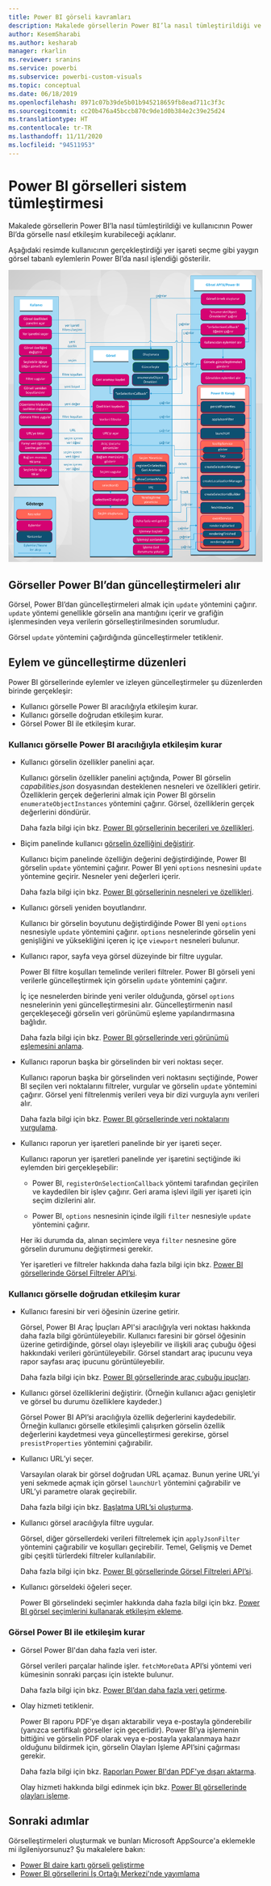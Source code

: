 ```yaml
---
title: Power BI görseli kavramları
description: Makalede görsellerin Power BI’la nasıl tümleştirildiği ve kullanıcının Power BI’da görselle nasıl etkileşim kurabileceği açıklanır.
author: KesemSharabi
ms.author: kesharab
manager: rkarlin
ms.reviewer: sranins
ms.service: powerbi
ms.subservice: powerbi-custom-visuals
ms.topic: conceptual
ms.date: 06/18/2019
ms.openlocfilehash: 8971c07b39de5b01b945218659fb8ead711c3f3c
ms.sourcegitcommit: cc20b476a45bccb870c9de1d0b384e2c39e25d24
ms.translationtype: HT
ms.contentlocale: tr-TR
ms.lasthandoff: 11/11/2020
ms.locfileid: "94511953"
---
```

# <a name="power-bi-visuals-system-integration"></a>Power BI görselleri sistem tümleştirmesi

Makalede görsellerin Power BI’la nasıl tümleştirildiği ve kullanıcının Power BI’da görselle nasıl etkileşim kurabileceği açıklanır. 

Aşağıdaki resimde kullanıcının gerçekleştirdiği yer işareti seçme gibi yaygın görsel tabanlı eylemlerin Power BI’da nasıl işlendiği gösterilir.

![Power BI görsel eylemi diyagramı](media/power-bi-visuals-concept/visual-concept.svg)

## <a name="visuals-get-updates-from-power-bi"></a>Görseller Power BI’dan güncelleştirmeleri alır

Görsel, Power BI’dan güncelleştirmeleri almak için `update` yöntemini çağırır. `update` yöntemi genellikle görselin ana mantığını içerir ve grafiğin işlenmesinden veya verilerin görselleştirilmesinden sorumludur.

Görsel `update` yöntemini çağırdığında güncelleştirmeler tetiklenir.

## <a name="action-and-update-patterns"></a>Eylem ve güncelleştirme düzenleri

Power BI görsellerinde eylemler ve izleyen güncelleştirmeler şu düzenlerden birinde gerçekleşir:

* Kullanıcı görselle Power BI aracılığıyla etkileşim kurar.
* Kullanıcı görselle doğrudan etkileşim kurar.
* Görsel Power BI ile etkileşim kurar.

### <a name="user-interacts-with-a-visual-through-power-bi"></a>Kullanıcı görselle Power BI aracılığıyla etkileşim kurar

* Kullanıcı görselin özellikler panelini açar.

    Kullanıcı görselin özellikler panelini açtığında, Power BI görselin *capabilities.json* dosyasından desteklenen nesneleri ve özellikleri getirir. Özelliklerin gerçek değerlerini almak için Power BI görselin `enumerateObjectInstances` yöntemini çağırır. Görsel, özelliklerin gerçek değerlerini döndürür.

    Daha fazla bilgi için bkz. [Power BI görsellerinin becerileri ve özellikleri](capabilities.md).

* Biçim panelinde kullanıcı [görselin özelliğini değiştirir](../../visuals/power-bi-visualization-customize-title-background-and-legend.md).

    Kullanıcı biçim panelinde özelliğin değerini değiştirdiğinde, Power BI görselin `update` yöntemini çağırır. Power BI yeni `options` nesnesini `update` yöntemine geçirir. Nesneler yeni değerleri içerir.

    Daha fazla bilgi için bkz. [Power BI görsellerinin nesneleri ve özellikleri](objects-properties.md).

* Kullanıcı görseli yeniden boyutlandırır.

    Kullanıcı bir görselin boyutunu değiştirdiğinde Power BI yeni `options` nesnesiyle `update` yöntemini çağırır. `options` nesnelerinde görselin yeni genişliğini ve yüksekliğini içeren iç içe `viewport` nesneleri bulunur.

* Kullanıcı rapor, sayfa veya görsel düzeyinde bir filtre uygular.

    Power BI filtre koşulları temelinde verileri filtreler. Power BI görseli yeni verilerle güncelleştirmek için görselin `update` yöntemini çağırır.

    İç içe nesnelerden birinde yeni veriler olduğunda, görsel `options` nesnelerinin yeni güncelleştirmesini alır. Güncelleştirmenin nasıl gerçekleşeceği görselin veri görünümü eşleme yapılandırmasına bağlıdır.

    Daha fazla bilgi için bkz. [Power BI görsellerinde veri görünümü eşlemesini anlama](dataview-mappings.md).

* Kullanıcı raporun başka bir görselinden bir veri noktası seçer.

    Kullanıcı raporun başka bir görselinden veri noktasını seçtiğinde, Power BI seçilen veri noktalarını filtreler, vurgular ve görselin `update` yöntemini çağırır. Görsel yeni filtrelenmiş verileri veya bir dizi vurguyla aynı verileri alır.

    Daha fazla bilgi için bkz. [Power BI görsellerinde veri noktalarını vurgulama](highlight.md).

* Kullanıcı raporun yer işaretleri panelinde bir yer işareti seçer.

    Kullanıcı raporun yer işaretleri panelinde yer işaretini seçtiğinde iki eylemden biri gerçekleşebilir:

    * Power BI, `registerOnSelectionCallback` yöntemi tarafından geçirilen ve kaydedilen bir işlev çağırır. Geri arama işlevi ilgili yer işareti için seçim dizilerini alır.

    * Power BI, `options` nesnesinin içinde ilgili `filter` nesnesiyle `update` yöntemini çağırır.

    Her iki durumda da, alınan seçimlere veya `filter` nesnesine göre görselin durumunu değiştirmesi gerekir.

    Yer işaretleri ve filtreler hakkında daha fazla bilgi için bkz. [Power BI görsellerinde Görsel Filtreler API’si](filter-api.md).

### <a name="user-interacts-with-the-visual-directly"></a>Kullanıcı görselle doğrudan etkileşim kurar

* Kullanıcı faresini bir veri öğesinin üzerine getirir.

    Görsel, Power BI Araç İpuçları API'si aracılığıyla veri noktası hakkında daha fazla bilgi görüntüleyebilir. Kullanıcı faresini bir görsel öğesinin üzerine getirdiğinde, görsel olayı işleyebilir ve ilişkili araç çubuğu öğesi hakkındaki verileri görüntüleyebilir. Görsel standart araç ipucunu veya rapor sayfası araç ipucunu görüntüleyebilir.

    Daha fazla bilgi için bkz. [Power BI görsellerinde araç çubuğu ipuçları](add-tooltips.md).

* Kullanıcı görsel özelliklerini değiştirir. (Örneğin kullanıcı ağacı genişletir ve görsel bu durumu özelliklere kaydeder.)

    Görsel Power BI API’si aracılığıyla özellik değerlerini kaydedebilir. Örneğin kullanıcı görselle etkileşimli çalışırken görselin özellik değerlerini kaydetmesi veya güncelleştirmesi gerekirse, görsel `presistProperties` yöntemini çağırabilir.

* Kullanıcı URL’yi seçer.

    Varsayılan olarak bir görsel doğrudan URL açamaz. Bunun yerine URL’yi yeni sekmede açmak için görsel `launchUrl` yöntemini çağırabilir ve URL’yi parametre olarak geçirebilir.

    Daha fazla bilgi için bkz. [Başlatma URL’si oluşturma](launch-url.md).

* Kullanıcı görsel aracılığıyla filtre uygular.

    Görsel, diğer görsellerdeki verileri filtrelemek için `applyJsonFilter` yöntemini çağırabilir ve koşulları geçirebilir. Temel, Gelişmiş ve Demet gibi çeşitli türlerdeki filtreler kullanılabilir.

    Daha fazla bilgi için bkz. [Power BI görsellerinde Görsel Filtreleri API’si](filter-api.md).

* Kullanıcı görseldeki öğeleri seçer.

    Power BI görselindeki seçimler hakkında daha fazla bilgi için bkz. [Power BI görsel seçimlerini kullanarak etkileşim ekleme](selection-api.md).

### <a name="visual-interacts-with-power-bi"></a>Görsel Power BI ile etkileşim kurar

* Görsel Power BI'dan daha fazla veri ister.

    Görsel verileri parçalar halinde işler. `fetchMoreData` API’si yöntemi veri kümesinin sonraki parçası için istekte bulunur.

    Daha fazla bilgi için bkz. [Power BI’dan daha fazla veri getirme](fetch-more-data.md).

* Olay hizmeti tetiklenir.

    Power BI raporu PDF’ye dışarı aktarabilir veya e-postayla gönderebilir (yanızca sertifikalı görseller için geçerlidir). Power BI’ya işlemenin bittiğini ve görselin PDF olarak veya e-postayla yakalanmaya hazır olduğunu bildirmek için, görselin Olayları İşleme API’sini çağırması gerekir.

    Daha fazla bilgi için bkz. [Raporları Power BI'dan PDF'ye dışarı aktarma](../../consumer/end-user-pdf.md).

    Olay hizmeti hakkında bilgi edinmek için bkz. [Power BI görsellerinde olayları işleme](event-service.md).

## <a name="next-steps"></a>Sonraki adımlar

Görselleştirmeleri oluşturmak ve bunları Microsoft AppSource'a eklemekle mi ilgileniyorsunuz? Şu makalelere bakın:

* [Power BI daire kartı görseli geliştirme](./develop-circle-card.md)
* [Power BI görsellerini İş Ortağı Merkezi'nde yayımlama](office-store.md)
